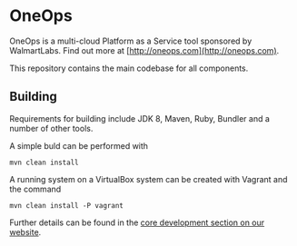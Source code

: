 # OneOps

OneOps is a multi-cloud Platform as a Service tool sponsored by
WalmartLabs. Find out more at [http://oneops.com](http://oneops.com).

This repository contains the main codebase for all components.

## Building

Requirements for building include JDK 8, Maven, Ruby, Bundler and a number of
other tools.

A simple buld can be performed with


```
mvn clean install
```

A running system on a VirtualBox system can be created with Vagrant and the
command

```
mvn clean install -P vagrant
```

Further details can be found in the
[core development section on our website](http://oneops.com/developer/core-development/index.html).
